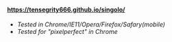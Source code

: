 #### https://tensegrity666.github.io/singolo/

* _Tested in Chrome/IE11/Opera/Firefox/Safary(mobile)_
* _Tested for "pixelperfect" in Chrome_
